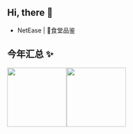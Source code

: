 ## Hi, there 👋

-  NetEase | 🐷食堂品鉴


## 今年汇总 ✨

<img align="" height="137px" src="https://github-readme-stats.vercel.app/api?username=Slideee&hide_title=true&hide_border=true&show_icons=true&include_all_commits=true&line_height=21&bg_color=0,EC6C6C,FFD479,FFFC79,73FA79&theme=graywhite&locale=cn" /><img align="" height="137px" src="https://github-readme-stats.vercel.app/api/top-langs/?username=Slideee&hide_title=true&hide_border=true&layout=compact&bg_color=0,73FA79,73FDFF,D783FF&theme=graywhite&locale=cn" />

